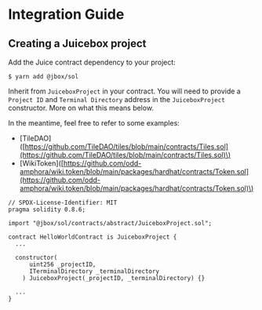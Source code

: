# Integration Guide

## Creating a Juicebox project

Add the Juice contract dependency to your project:

```
$ yarn add @jbox/sol
```

Inherit from `JuiceboxProject` in your contract. You will need to provide a `Project ID` and `Terminal Directory` address in the `JuiceboxProject` constructor. More on what this means below.

In the meantime, feel free to refer to some examples:

* \[TileDAO\]\([https://github.com/TileDAO/tiles/blob/main/contracts/Tiles.sol](https://github.com/TileDAO/tiles/blob/main/contracts/Tiles.sol)\)
* \[WikiToken\]\([https://github.com/odd-amphora/wiki.token/blob/main/packages/hardhat/contracts/Token.sol](https://github.com/odd-amphora/wiki.token/blob/main/packages/hardhat/contracts/Token.sol)\)

```text
// SPDX-License-Identifier: MIT
pragma solidity 0.8.6;

import "@jbox/sol/contracts/abstract/JuiceboxProject.sol";

contract HelloWorldContract is JuiceboxProject {
  ...
    
  constructor(
      uint256 _projectID,
      ITerminalDirectory _terminalDirectory
    ) JuiceboxProject(_projectID, _terminalDirectory) {}

  ...
}
```



